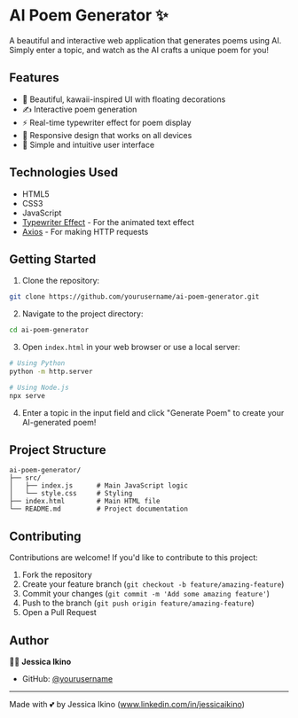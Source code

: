 # AI Poem Generator ✨

A beautiful and interactive web application that generates poems using AI. Simply enter a topic, and watch as the AI crafts a unique poem for you!

## Features

- 🎨 Beautiful, kawaii-inspired UI with floating decorations
- ✍️ Interactive poem generation
- ⚡ Real-time typewriter effect for poem display
- 📱 Responsive design that works on all devices
- 🎯 Simple and intuitive user interface

## Technologies Used

- HTML5
- CSS3
- JavaScript
- [Typewriter Effect](https://github.com/tameemsafi/typewriterjs) - For the animated text effect
- [Axios](https://axios-http.com/) - For making HTTP requests

## Getting Started

1. Clone the repository:
```bash
git clone https://github.com/yourusername/ai-poem-generator.git
```

2. Navigate to the project directory:
```bash
cd ai-poem-generator
```

3. Open `index.html` in your web browser or use a local server:
```bash
# Using Python
python -m http.server

# Using Node.js
npx serve
```

4. Enter a topic in the input field and click "Generate Poem" to create your AI-generated poem!

## Project Structure

```
ai-poem-generator/
├── src/
│   ├── index.js      # Main JavaScript logic
│   └── style.css     # Styling
├── index.html        # Main HTML file
└── README.md         # Project documentation
```

## Contributing

Contributions are welcome! If you'd like to contribute to this project:

1. Fork the repository
2. Create your feature branch (`git checkout -b feature/amazing-feature`)
3. Commit your changes (`git commit -m 'Add some amazing feature'`)
4. Push to the branch (`git push origin feature/amazing-feature`)
5. Open a Pull Request


## Author

👩‍💻 **Jessica Ikino**

- GitHub: [@yourusername](https://github.com/jiikino)


---

Made with 💕 by Jessica Ikino (www.linkedin.com/in/jessicaikino)
